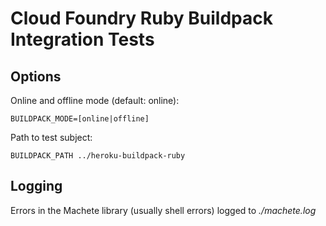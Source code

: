 # Cloud Foundry Ruby Buildpack Integration Tests

## Options

Online and offline mode (default: online):

    BUILDPACK_MODE=[online|offline]

Path to test subject:

    BUILDPACK_PATH ../heroku-buildpack-ruby

## Logging

Errors in the Machete library (usually shell errors) logged to _./machete.log_

